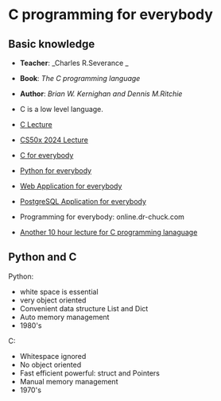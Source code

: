 # C programming for everybody

## Basic knowledge

* **Teacher**: _Charles R.Severance _ 
* **Book**: _The C programming language_
* **Author**: _Brian W. Kernighan and Dennis M.Ritchie_

* C is a low level language.
* [C Lecture](https://www.youtube.com/watch?v=PaPN51Mm5qQ)

* [CS50x 2024 Lecture](https://www.youtube.com/watch?v=cwtpLIWylAw&t=2491s)

* [C for everybody](https://www.cc4e.com/)


* [Python for everybody](https://www.py4e.com/)

* [Web Application for everybody](https://www.wa4e.com/)

* [PostgreSQL Application for everybody](https://www.pg4e.com/)

* Programming for everybody: online.dr-chuck.com

* [Another 10 hour lecture for C programming lanaguage](https://www.youtube.com/watch?v=irqbmMNs2Bo)

## Python and C

Python: 

* white space is essential
* very object oriented
* Convenient data structure List and Dict
* Auto memory management
* 1980's

C:

* Whitespace ignored
* No object oriented
* Fast efficient powerful: struct and Pointers
* Manual memory management
* 1970's